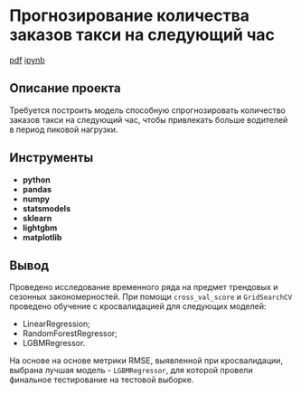 # Прогнозирование количества заказов такси на следующий час
[pdf](https://github.com/LuckyFIA/Portfolio_DS/blob/main/Taxi%20Service/taxi_service.pdf) [ipynb](https://github.com/LuckyFIA/Portfolio_DS/blob/main/Taxi%20Service/taxi_service.ipynb)
## Описание проекта
Требуется построить модель способную спрогнозировать количество заказов такси на следующий час, чтобы привлекать больше водителей в период пиковой нагрузки.
## Инструменты
- **python**
- **pandas**
- **numpy**
- **statsmodels**
- **sklearn**
- **lightgbm**
- **matplotlib**
## Вывод
Проведено исследование временного ряда на предмет трендовых и сезонных закономерностей. При помощи  `cross_val_score`  и  `GridSearchCV`  проведено обучение с кросвалидацией для следующих моделей:
 - LinearRegression;
 - RandomForestRegressor;
 - LGBMRegressor.  
 
 На основе на основе метрики RMSE, выявленной при кросвалидации, выбрана лучшая модель -  `LGBMRegressor`, для которой провели финальное тестирование на тестовой выборке.
